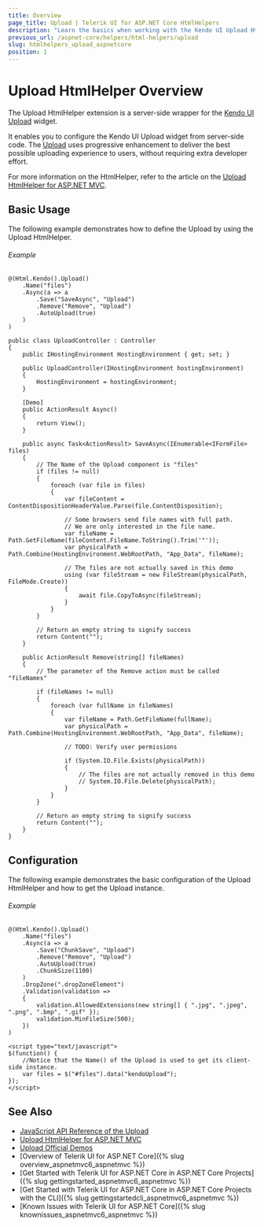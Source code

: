 ```yaml
---
title: Overview
page_title: Upload | Telerik UI for ASP.NET Core HtmlHelpers
description: "Learn the basics when working with the Kendo UI Upload HtmlHelper for ASP.NET Core (MVC 6 or ASP.NET Core MVC)."
previous_url: /aspnet-core/helpers/html-helpers/upload
slug: htmlhelpers_upload_aspnetcore
position: 1
---
```


# Upload HtmlHelper Overview

The Upload HtmlHelper extension is a server-side wrapper for the [Kendo UI Upload](https://demos.telerik.com/kendo-ui/upload/index) widget.

It enables you to configure the Kendo UI Upload widget from server-side code. The [Upload](http://docs.telerik.com/kendo-ui/controls/editors/upload/overview) uses progressive enhancement to deliver the best possible uploading experience to users, without requiring extra developer effort.

For more information on the HtmlHelper, refer to the article on the [Upload HtmlHelper for ASP.NET MVC](http://docs.telerik.com/aspnet-mvc/helpers/upload/overview).

## Basic Usage

The following example demonstrates how to define the Upload by using the Upload HtmlHelper.

###### Example

```tab-Razor
@(Html.Kendo().Upload()
    .Name("files")
    .Async(a => a
        .Save("SaveAsync", "Upload")
        .Remove("Remove", "Upload")
        .AutoUpload(true)
    )
)
```
```tab-Controller
public class UploadController : Controller
{
    public IHostingEnvironment HostingEnvironment { get; set; }

    public UploadController(IHostingEnvironment hostingEnvironment)
    {
        HostingEnvironment = hostingEnvironment;
    }

    [Demo]
    public ActionResult Async()
	{
		return View();
	}

	public async Task<ActionResult> SaveAsync(IEnumerable<IFormFile> files)
    {
        // The Name of the Upload component is "files"
        if (files != null)
        {
            foreach (var file in files)
            {
                var fileContent = ContentDispositionHeaderValue.Parse(file.ContentDisposition);

                // Some browsers send file names with full path.
                // We are only interested in the file name.
                var fileName = Path.GetFileName(fileContent.FileName.ToString().Trim('"'));
                var physicalPath = Path.Combine(HostingEnvironment.WebRootPath, "App_Data", fileName);

                // The files are not actually saved in this demo
                using (var fileStream = new FileStream(physicalPath, FileMode.Create))
                {
                    await file.CopyToAsync(fileStream);
                }
            }
        }

        // Return an empty string to signify success
        return Content("");
    }

	public ActionResult Remove(string[] fileNames)
	{
		// The parameter of the Remove action must be called "fileNames"

		if (fileNames != null)
		{
			foreach (var fullName in fileNames)
			{
				var fileName = Path.GetFileName(fullName);
				var physicalPath = Path.Combine(HostingEnvironment.WebRootPath, "App_Data", fileName);

				// TODO: Verify user permissions

				if (System.IO.File.Exists(physicalPath))
				{
					// The files are not actually removed in this demo
					// System.IO.File.Delete(physicalPath);
				}
			}
		}

		// Return an empty string to signify success
		return Content("");
	}
}
```

## Configuration

The following example demonstrates the basic configuration of the Upload HtmlHelper and how to get the Upload instance.

###### Example

```
@(Html.Kendo().Upload()
    .Name("files")
    .Async(a => a
        .Save("ChunkSave", "Upload")
        .Remove("Remove", "Upload")
        .AutoUpload(true)
        .ChunkSize(1100)
    )
    .DropZone(".dropZoneElement")
    .Validation(validation =>
    {
        validation.AllowedExtensions(new string[] { ".jpg", ".jpeg", ".png", ".bmp", ".gif" });
        validation.MinFileSize(500);
    })
)

<script type="text/javascript">
$(function() {
    //Notice that the Name() of the Upload is used to get its client-side instance.
    var files = $("#files").data("kendoUpload");
});
</script>
```

## See Also

* [JavaScript API Reference of the Upload](http://docs.telerik.com/kendo-ui/api/javascript/ui/upload)
* [Upload HtmlHelper for ASP.NET MVC](http://docs.telerik.com/aspnet-mvc/helpers/upload/overview)
* [Upload Official Demos](http://demos.telerik.com/aspnet-core/upload/index)
* [Overview of Telerik UI for ASP.NET Core]({% slug overview_aspnetmvc6_aspnetmvc %})
* [Get Started with Telerik UI for ASP.NET Core in ASP.NET Core Projects]({% slug gettingstarted_aspnetmvc6_aspnetmvc %})
* [Get Started with Telerik UI for ASP.NET Core in ASP.NET Core Projects with the CLI]({% slug gettingstartedcli_aspnetmvc6_aspnetmvc %})
* [Known Issues with Telerik UI for ASP.NET Core]({% slug knownissues_aspnetmvc6_aspnetmvc %})
